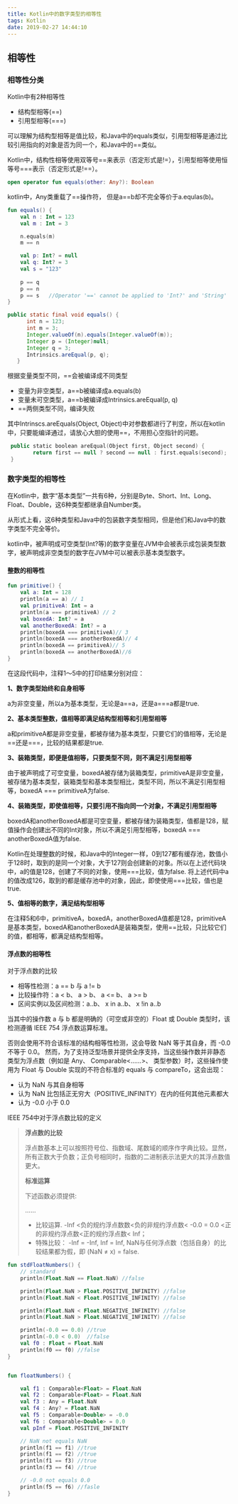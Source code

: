 ```yaml
---
title: Kotlin中的数字类型的相等性
tags: Kotlin
date: 2019-02-27 14:44:10
---
```




## 相等性

### 相等性分类

Kotlin中有2种相等性  

- 结构型相等(==)
- 引用型相等(===)

可以理解为结构型相等是值比较，和Java中的equals类似，引用型相等是通过比较引用指向的对象是否为同一个，和Java中的==类似。

Kotlin中，结构性相等使用双等号==来表示（否定形式是!=），引用型相等使用恒等号===表示（否定形式是!==）。

``` kotlin
open operator fun equals(other: Any?): Boolean
```
kotlin中，Any类重载了==操作符， 但是a==b却不完全等价于a.equlas(b)。

```kotlin
fun equals() {
    val n : Int = 123
    val m : Int = 3

    n.equals(m)
    m == n

    val p: Int? = null
    val q: Int? = 3
    val s = "123"
    
    p == q
    p == n
    p == s   //Operator '==' cannot be applied to 'Int?' and 'String'
}
```

```java
public static final void equals() {
      int n = 123;
      int m = 3;
      Integer.valueOf(n).equals(Integer.valueOf(m));
      Integer p = (Integer)null;
      Integer q = 3;
      Intrinsics.areEqual(p, q);
   }
```

根据变量类型不同，==会被编译成不同类型

- 变量为非空类型，a==b被编译成a.equals(b)
- 变量未可空类型，a==b被编译成Intrinsics.areEqual(p, q)
- ==两侧类型不同，编译失败

其中Intrinscs.areEquals(Object, Object)中对参数都进行了判空，所以在kotlin中，只要能编译通过，请放心大胆的使用==，不用担心空指针的问题。

```kotlin
 public static boolean areEqual(Object first, Object second) {
        return first == null ? second == null : first.equals(second);
 }
```

### 数字类型的相等性

在Kotlin中，数字“基本类型”一共有6种，分别是Byte、Short、Int、Long、Float、Double，这6种类型都继承自Number类。

从形式上看，这6种类型和Java中的包装数字类型相同，但是他们和Java中的数字类型不完全等价。

kotlin中，被声明成可空类型(Int?等)的数字变量在JVM中会被表示成包装类型数字，被声明成非空类型的数字在JVM中可以被表示基本类型数字。

#### 整数的相等性

```Kotlin
fun primitive() {
    val a: Int = 128
    println(a == a) // 1
    val primitiveA: Int = a
    println(a === primitiveA) // 2
    val boxedA: Int? = a
    val anotherBoxedA: Int? = a
    println(boxedA === primitiveA)// 3
    println(boxedA === anotherBoxedA)// 4
    println(boxedA == primitiveA)// 5
    println(boxedA == anotherBoxedA)//6
}
```

在这段代码中，注释1～5中的打印结果分别对应：

**1、数字类型始终和自身相等**

a为非空变量，所以a为基本类型，无论是a==a，还是a===a都是true.

**2、基本类型整数，值相等即满足结构型相等和引用型相等**

a和primitiveA都是非空变量，都被存储为基本类型，只要它们的值相等，无论是==还是===，比较的结果都是true.

**3、装箱类型，即便是值相等，只要类型不同，则不满足引用型相等**

由于被声明成了可空变量，boxedA被存储为装箱类型，primitiveA是非空变量，被存储为基本类型，装箱类型和基本类型相比，类型不同，所以不满足引用型相等，boxedA === primitiveA为false.

**4、装箱类型，即使值相等，只要引用不指向同一个对象，不满足引用型相等**

boxedA和anotherBoxedA都是可空变量，都被存储为装箱类型，值都是128，赋值操作会创建出不同的Int对象，所以不满足引用型相等，boxedA === anotherBoxedA值为false.

Kotlin在处理整数的时候，和Java中的Integer一样，0到127都有缓存池，数值小于128时，取到的是同一个对象，大于127则会创建新的对象。所以在上述代码块中，a的值是128，创建了不同的对象，使用===比较，值为false. 将上述代码中a的值改成126，取到的都是缓存池中的对象，因此，即使使用===比较，值也是true.

**5、值相等的数字，满足结构型相等**

在注释5和6中，primitiveA，boxedA，anotherBoxedA值都是128，primitiveA是基本类型，boxedA和anotherBoxedA是装箱类型，使用==比较，只比较它们的值，都相等，都满足结构型相等。

#### 浮点数的相等性

对于浮点数的比较

- 相等性检测：a == b 与 a != b
- 比较操作符：a < b、 a > b、 a <= b、 a >= b
- 区间实例以及区间检测：a..b、 x in a..b、 x !in a..b

当其中的操作数 a 与 b 都是明确的（可空或非空的）Float 或 Double 类型时，该检测遵循 IEEE 754 浮点数运算标准。

否则会使用不符合该标准的结构相等性检测，这会导致 NaN 等于其自身，而 -0.0 不等于 0.0。
然而，为了支持泛型场景并提供全序支持，当这些操作数并非静态类型为浮点数（例如是 Any、 Comparable<……>、 类型参数）时，这些操作使用为 Float 与 Double 实现的不符合标准的 equals 与 compareTo，这会出现：

 - 认为 NaN 与其自身相等
 - 认为 NaN 比包括正无穷大（POSITIVE_INFINITY）在内的任何其他元素都大
 - 认为 -0.0 小于 0.0

IEEE 754中对于浮点数比较的定义

>  **浮点数的比较**
> 
> 浮点数基本上可以按照符号位、指数域、尾数域的顺序作字典比较。显然，所有正数大于负数；正负号相同时，指数的二进制表示法更大的其浮点数值更大。
> 
>  **标准运算**
> 
>  下述函数必须提供:
> 
> ......
> 
> - 比较运算. -Inf <负的规约浮点数数<负的非规约浮点数< -0.0 = 0.0 <正的非规约浮点数<正的规约浮点数< Inf；
> - 特殊比较： -Inf = -Inf, Inf = Inf, NaN与任何浮点数（包括自身）的比较结果都为假，即 (NaN ≠ x) = false.


```kotlin
fun stdFloatNumbers() {
    // standard
    println(Float.NaN == Float.NaN) //false

    println(Float.NaN > Float.POSITIVE_INFINITY) //false
    println(Float.NaN < Float.POSITIVE_INFINITY) //false

    println(Float.NaN < Float.NEGATIVE_INFINITY) //false
    println(Float.NaN > Float.NEGATIVE_INFINITY) //false

    println(-0.0 == 0.0) //true
    println(-0.0 < 0.0)  //false
    val f0 : Float = Float.NaN
    println(f0 == f0) //false
}
```

```kotlin

fun floatNumbers() {

    val f1 : Comparable<Float> = Float.NaN
    val f2 : Comparable<Float> = Float.NaN
    val f3 : Any = Float.NaN
    val f4 : Any? = Float.NaN
    val f5 : Comparable<Double> = -0.0
    val f6 : Comparable<Double> = 0.0
    val pInf = Float.POSITIVE_INFINITY

    // NaN not equals NaN
    println(f1 == f1) //true
    println(f1 == f2) //true
    println(f1 == f3) //true
    println(f3 == f4) //true

    // -0.0 not equals 0.0
    println(f5 == f6) //fasle
}

```
